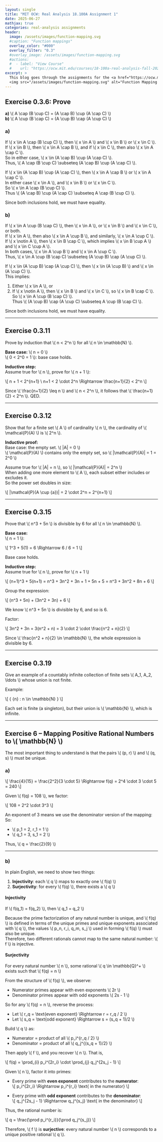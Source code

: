 ```yaml
---
layout: single
title: "MIT OCW: Real Analysis 18.100A Assignment 1"
date: 2025-06-27
mathjax: true
categories: real-analysis assignments
header:
  image: /assets/images/function-mapping.svg
  #caption: "Function mappings"
  overlay_color: "#000"
  overlay_filter: "0.3"
  #overlay_image: /assets/images/function-mapping.svg
  #actions:
  #  - label: "View Course"
  #    url: "https://ocw.mit.edu/courses/18-100a-real-analysis-fall-2020/"
excerpt: >
  This blog goes through the assignments for the <a href="https://ocw.mit.edu/courses/18-100a-real-analysis-fall-2020/" target="_blank">MIT OpenCourseWare Real Analysis course</a>.<br>
  <img src="/assets/images/function-mapping.svg" alt="Function Mapping Diagram" style="max-width:100%; margin-top:1em;">
---
```


## Exercise 0.3.6: Prove

**a)** \\( A \cap (B \cup C) = (A \cap B) \cup (A \cap C) \\)  
**b)** \\( A \cup (B \cap C) = (A \cup B) \cap (A \cup C) \\)

### a)

If \\( x \in A \cap (B \cup C) \\), then \\( x \in A \\) and \\( x \in B \\) or \\( x \in C \\).  
If \\( x \in B \\), then \\( x \in A \cap B \\), and if \\( x \in C \\), then also \\( x \in A \cap C \\).  
So in either case, \\( x \in (A \cap B) \cup (A \cap C) \\).  
Thus, \\( A \cap (B \cup C) \subseteq (A \cap B) \cup (A \cap C) \\).

If \\( x \in (A \cap B) \cup (A \cap C) \\), then \\( x \in A \cap B \\) or \\( x \in A \cap C \\).  
In either case \\( x \in A \\), and \\( x \in B \\) or \\( x \in C \\).  
So \\( x \in A \cap (B \cup C) \\).  
Thus \\( (A \cap B) \cup (A \cap C) \subseteq A \cap (B \cup C) \\).

Since both inclusions hold, we must have equality.

### b)

If \\( x \in A \cup (B \cap C) \\), then \\( x \in A \\), or \\( x \in B \\) and \\( x \in C \\), or both.  
If \\( x \in A \\), then also \\( x \in A \cup B \\), and similarly, \\( x \in A \cup C \\).  
If \\( x \notin A \\), then \\( x \in B \cap C \\), which implies \\( x \in B \cup A \\) and \\( x \in C \cup A \\).  
In both cases, \\( x \in A \cup B \\) and \\( x \in A \cup C \\).  
Thus, \\( x \in A \cup (B \cap C) \subseteq (A \cup B) \cap (A \cup C) \\).

If \\( x \in (A \cup B) \cap (A \cup C) \\), then \\( x \in (A \cup B) \\) and \\( x \in (A \cup C) \\).  
This implies:  
1. Either \\( x \in A \\), or  
2. If \\( x \notin A \\), then \\( x \in B \\) and \\( x \in C \\), so \\( x \in B \cap C \\).  
So \\( x \in A \cup (B \cap C) \\).  
Thus \\( (A \cup B) \cap (A \cup C) \subseteq A \cup (B \cap C) \\).

Since both inclusions hold, we must have equality.

---

## Exercise 0.3.11

Prove by induction that \\( n < 2^n \\) for all \\( n \in \mathbb{N} \\).

**Base case:** \\( n = 0 \\)  
\\( 0 < 2^0 = 1 \\): base case holds.

**Inductive step:**  
Assume true for \\( n \\), prove for \\( n + 1 \\):

\\[
n + 1 < 2^{n+1} \\
n+1 < 2 \cdot 2^n \Rightarrow \frac{n+1}{2} < 2^n
\\]

Since \\( \frac{n+1}{2} \leq n \\) and \\( n < 2^n \\), it follows that \\( \frac{n+1}{2} < 2^n \\). QED.

---

## Exercise 0.3.12

Show that for a finite set \\( A \\) of cardinality \\( n \\), the cardinality of \\( \mathcal{P}(A) \\) is \\( 2^n \\).

**Inductive proof:**  
Base case: the empty set. \\( |A| = 0 \\)  
\\( \mathcal{P}(A) \\) contains only the empty set, so \\( |\mathcal{P}(A)| = 1 = 2^0 \\)

Assume true for \\( |A| = n \\), so \\( |\mathcal{P}(A)| = 2^n \\)  
When adding one more element to \\( A \\), each subset either includes or excludes it.  
So the power set doubles in size:

\\[
|\mathcal{P}(A \cup \{a\})| = 2 \cdot 2^n = 2^{n+1}
\\]

---

## Exercise 0.3.15

Prove that \\( n^3 + 5n \\) is divisible by 6 for all \\( n \in \mathbb{N} \\).

**Base case:**  
\\( n = 1 \\):

\\[
1^3 + 5(1) = 6 \Rightarrow 6 / 6 = 1
\\]

Base case holds.

**Inductive step:**  
Assume true for \\( n \\), prove for \\( n + 1 \\)

\\[
(n+1)^3 + 5(n+1) = n^3 + 3n^2 + 3n + 1 + 5n + 5 = n^3 + 3n^2 + 8n + 6
\\]

Group the expression:

\\[
(n^3 + 5n) + (3n^2 + 3n) + 6
\\]

We know \\( n^3 + 5n \\) is divisible by 6, and so is 6.

Factor:

\\[
3n^2 + 3n = 3(n^2 + n) = 3 \cdot 2 \cdot \frac{n^2 + n}{2}
\\]

Since \\( \frac{n^2 + n}{2} \in \mathbb{N} \\), the whole expression is divisible by 6.

---

## Exercise 0.3.19

Give an example of a countably infinite collection of finite sets \\( A_1, A_2, \ldots \\) whose union is not finite.

Example:

\\[
\{ \{n\} : n \in \mathbb{N} \}
\\]

Each set is finite (a singleton), but their union is \\( \mathbb{N} \\), which is infinite.

---

## Exercise 6 – Mapping Positive Rational Numbers to \\( \mathbb{N} \\)

The most important thing to understand is that the pairs \\( (p, r) \\) and \\( (q, s) \\) must be unique.

### a)

\\[
\frac{4}{15} = \frac{2^2}{3 \cdot 5} \Rightarrow f(q) = 2^4 \cdot 3 \cdot 5 = 240
\\]

Given \\( f(q) = 108 \\), we factor:

\\[
108 = 2^2 \cdot 3^3
\\]

An exponent of 3 means we use the denominator version of the mapping:  
So:  
- \\( p_1 = 2, r_1 = 1 \\)  
- \\( q_1 = 3, s_1 = 2 \\)

Thus, \\( q = \frac{2}{9} \\)

---

### b)

In plain English, we need to show two things:

1. **Injectivity**: each \\( q \\) maps to exactly one \\( f(q) \\)  
2. **Surjectivity**: for every \\( f(q) \\), there exists a \\( q \\)

#### Injectivity

If \\( f(q_1) = f(q_2) \\), then \\( q_1 = q_2 \\)

Because the prime factorization of any natural number is unique, and \\( f(q) \\) is defined in terms of the unique primes and unique exponents associated with \\( q \\), the values \\( p_n, r_i, q_m, s_j \\) used in forming \\( f(q) \\) must also be unique.  
Therefore, two different rationals cannot map to the same natural number: \\( f \\) is injective.

#### Surjectivity

For every natural number \\( n \\), some rational \\( q \in \mathbb{Q}^+ \\) exists such that \\( f(q) = n \\)

From the structure of \\( f(q) \\), we observe:
- Numerator primes appear with even exponents \\( 2r \\)  
- Denominator primes appear with odd exponents \\( 2s - 1 \\)

So for any \\( f(q) = n \\), reverse the process:
- Let \\( r_q = \text{even exponent} \Rightarrow r = r_q / 2 \\)  
- Let \\( s_q = \text{odd exponent} \Rightarrow s = (s_q + 1)/2 \\)

Build \\( q \\) as:
- Numerator = product of all \\( p_i^{r_q / 2} \\)
- Denominator = product of all \\( q_j^{(s_q + 1)/2} \\)

Then apply \\( f \\), and you recover \\( n \\). That is,

\\[
f(q) = \prod_{i} p_i^{2r_i} \cdot \prod_{j} q_j^{2s_j - 1}
\\]

Given \\( n \\), factor it into primes:

- Every prime with **even exponent** contributes to the **numerator**:  
  \\[
  p_i^{2r_i} \Rightarrow p_i^{r_i} \text{ in the numerator}
  \\]

- Every prime with **odd exponent** contributes to the **denominator**:  
  \\[
  q_j^{2s_j - 1} \Rightarrow q_j^{s_j} \text{ in the denominator}
  \\]

Thus, the rational number is:

\\[
q = \frac{\prod p_i^{r_i}}{\prod q_j^{s_j}}
\\]

Therefore, \\( f \\) is **surjective**: every natural number \\( n \\) corresponds to a unique positive rational \\( q \\).

